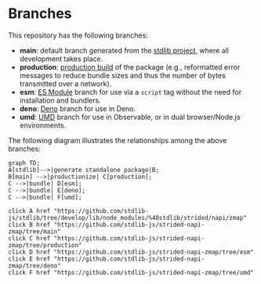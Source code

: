 <!--

@license Apache-2.0

Copyright (c) 2022 The Stdlib Authors.

Licensed under the Apache License, Version 2.0 (the "License");
you may not use this file except in compliance with the License.
You may obtain a copy of the License at

    http://www.apache.org/licenses/LICENSE-2.0

Unless required by applicable law or agreed to in writing, software
distributed under the License is distributed on an "AS IS" BASIS,
WITHOUT WARRANTIES OR CONDITIONS OF ANY KIND, either express or implied.
See the License for the specific language governing permissions and
limitations under the License.

-->

# Branches

This repository has the following branches:

-   **main**: default branch generated from the [stdlib project][stdlib-url], where all development takes place.
-   **production**: [production build][production-url] of the package (e.g., reformatted error messages to reduce bundle sizes and thus the number of bytes transmitted over a network).
-   **esm**: [ES Module][esm-url] branch for use via a `script` tag without the need for installation and bundlers.
-   **deno**: [Deno][deno-url] branch for use in Deno.
-   **umd**: [UMD][umd-url] branch for use in Observable, or in dual browser/Node.js environments.

The following diagram illustrates the relationships among the above branches:

```mermaid
graph TD;
A[stdlib]-->|generate standalone package|B;
B[main] -->|productionize| C[production];
C -->|bundle| D[esm];
C -->|bundle| E[deno];
C -->|bundle| F[umd];

click A href "https://github.com/stdlib-js/stdlib/tree/develop/lib/node_modules/%40stdlib/strided/napi/zmap"
click B href "https://github.com/stdlib-js/strided-napi-zmap/tree/main"
click C href "https://github.com/stdlib-js/strided-napi-zmap/tree/production"
click D href "https://github.com/stdlib-js/strided-napi-zmap/tree/esm"
click E href "https://github.com/stdlib-js/strided-napi-zmap/tree/deno"
click F href "https://github.com/stdlib-js/strided-napi-zmap/tree/umd"
```

[stdlib-url]: https://github.com/stdlib-js/stdlib/tree/develop/lib/node_modules/%40stdlib/strided/napi/zmap
[production-url]: https://github.com/stdlib-js/strided-napi-zmap/tree/production
[deno-url]: https://github.com/stdlib-js/strided-napi-zmap/tree/deno
[umd-url]: https://github.com/stdlib-js/strided-napi-zmap/tree/umd
[esm-url]: https://github.com/stdlib-js/strided-napi-zmap/tree/esm